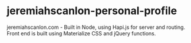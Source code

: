 # jeremiahscanlon-personal-profile
jeremiahscanlon.com - Built in Node, using Hapi.js for server and routing. Front end is built using Materialize CSS and jQuery functions.
